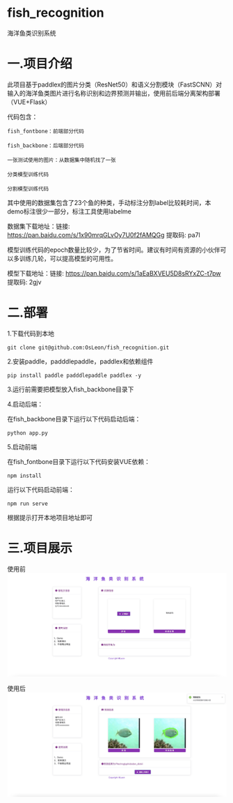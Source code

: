 # fish_recognition
海洋鱼类识别系统

# 一.项目介绍

此项目基于paddlex的图片分类（ResNet50）和语义分割模块（FastSCNN）对输入的海洋鱼类图片进行名称识别和边界预测并输出，使用前后端分离架构部署（VUE+Flask）

代码包含：

```
fish_fontbone：前端部分代码

fish_backbone：后端部分代码

一张测试使用的图片：从数据集中随机找了一张

分类模型训练代码

分割模型训练代码
```

其中使用的数据集包含了23个鱼的种类，手动标注分割label比较耗时间，本demo标注很少一部分，标注工具使用labelme

数据集下载地址：链接: https://pan.baidu.com/s/1x90mrqGLvOy7U0f2fAMQGg 提取码: pa7l

模型训练代码的epoch数量比较少，为了节省时间。建议有时间有资源的小伙伴可以多训练几轮，可以提高模型的可用性。


模型下载地址：链接: https://pan.baidu.com/s/1aEaBXVEU5D8sRYxZC-t7pw 提取码: 2gjv

# 二.部署

1.下载代码到本地

```
git clone git@github.com:OsLeon/fish_recognition.git
```

2.安装paddle，padddlepaddle，paddlex和依赖组件

```
pip install paddle padddlepaddle paddlex -y
```
3.运行前需要把模型放入fish_backbone目录下

4.启动后端：

在fish_backbone目录下运行以下代码启动后端：

```
python app.py
```

5.启动前端

在fish_fontbone目录下运行以下代码安装VUE依赖：
```
npm install
```

运行以下代码启动前端：
```
npm run serve
```
根据提示打开本地项目地址即可

# 三.项目展示

使用前
![](begin.jpg)

使用后
![](end.jpg)


